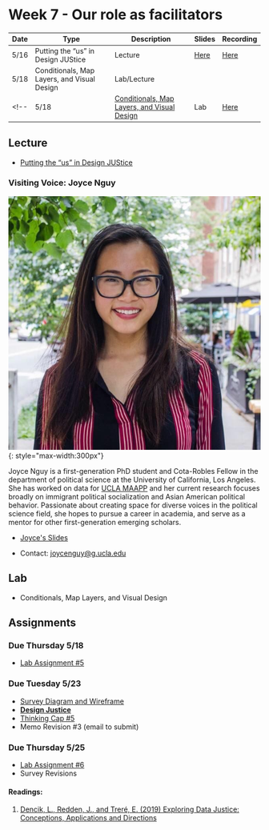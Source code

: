 # Week 7 - Our role as facilitators

Date|Type|Description|Slides|Recording|
|---|----|-----------|------|---------|
|5/16|Putting the “us” in Design JUStice|Lecture|[Here](../materials/AA191_S_W7_Lecture_7.pdf)|[Here](https://tinyurl.com/4x77ew26)|
|5/18|Conditionals, Map Layers, and Visual Design|Lab/Lecture|||
<!-- |5/18|[Conditionals, Map Layers, and Visual Design](../labs/week7/index.md)|Lab|[Here](../materials/AA191_S_W7_Lab_7.pdf)|[Here](https://tinyurl.com/mr2rfcvj)| -->

## Lecture

- [Putting the “us” in Design JUStice](../materials/AA191_S_W7_Lecture_7.pdf)

### Visiting Voice: Joyce Nguy

![../media/joycenguy.jpg](../media/joycenguy.jpg){: style="max-width:300px"}

Joyce Nguy is a first-generation PhD student and Cota-Robles Fellow in the department of political science at the University of California, Los Angeles. She has worked on data for [UCLA MAAPP](https://uclamaapp.org/) and her current research focuses broadly on immigrant political socialization and Asian American political behavior. Passionate about creating space for diverse voices in the political science field, she hopes to pursue a career in academia, and serve as a mentor for other first-generation emerging scholars.

- [Joyce's Slides](https://www.canva.com/design/DAFi941R8-Y/n_R3WQgO773E4yIPn9Uv5g/view?utm_content=DAFi941R8-Y&utm_campaign=designshare&utm_medium=link&utm_source=viewer)

- Contact: [joycenguy@g.ucla.edu](mailto:joycenguy@g.ucla.edu)

## Lab

- Conditionals, Map Layers, and Visual Design
<!-- - [Conditionals, Map Layers, and Visual Design](../labs/week7/index.md) -->

## Assignments

### Due Thursday 5/18

- [Lab Assignment #5](../assignments/week6/lab_assignment.md)

### Due Tuesday 5/23
- [Survey Diagram and Wireframe](../assignments/week6/group_assignment.md)
- [**Design Justice**](../assignments/week7/reading.md)
- [Thinking Cap #5](../assignments/week7/thinking_cap.md)
- Memo Revision #3 (email to submit)

### Due Thursday 5/25
- [Lab Assignment #6](../assignments/week7/lab_assignment.md)
- Survey Revisions
  
#### Readings:
1. [Dencik, L., Redden, J., and Treré, E. (2019) Exploring Data Justice: Conceptions, Applications and Directions](../materials/readings/DataJustice.pdf)
